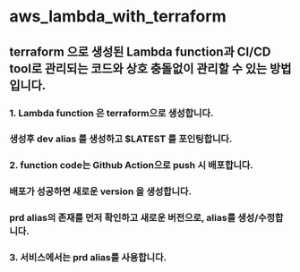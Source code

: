 # aws_lambda_with_terraform
## terraform 으로 생성된 Lambda function과 CI/CD tool로 관리되는 코드와 상호 충돌없이 관리할 수 있는 방법입니다.
### 1. Lambda function 은 terraform으로 생성합니다.
###   생성후 dev alias 를 생성하고 $LATEST 를 포인팅합니다.
### 2. function code는 Github Action으로 push 시 배포합니다.
###   배포가 성공하면 새로운 version 을 생성합니다.
###   prd alias의 존재를 먼저 확인하고 새로운 버전으로, alias를 생성/수정합니다.
### 3. 서비스에서는 prd alias를 사용합니다.
